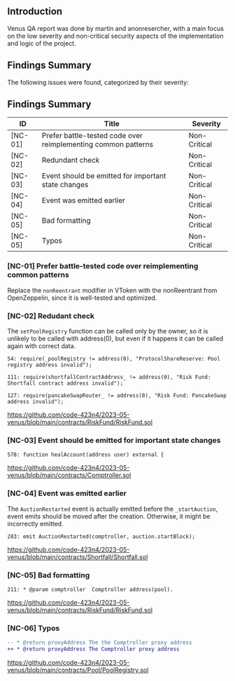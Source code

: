 ## Introduction

Venus QA report was done by martin and anonresercher, with a main focus on the low severity and non-critical security aspects of the implementation and logic of the project.

## Findings Summary

The following issues were found, categorized by their severity:

## Findings Summary

| ID      | Title                                                         | Severity     |
| ------- | ------------------------------------------------------------- | ------------ |
| [NC-01] | Prefer battle-tested code over reimplementing common patterns | Non-Critical |
| [NC-02] | Redundant check                                               | Non-Critical |
| [NC-03] | Event should be emitted for important state changes           | Non-Critical |
| [NC-04] | Event was emitted earlier                                     | Non-Critical |
| [NC-05] | Bad formatting                                                | Non-Critical |
| [NC-05] | Typos                                                         | Non-Critical |

### [NC-01] Prefer battle-tested code over reimplementing common patterns

Replace the `nonReentrant` modifier in VToken with the nonReentrant from OpenZeppelin, since it is well-tested and optimized.

### [NC-02] Redudant check

The `setPoolRegistry` function can be called only by the owner, so it is unlikely to be called with address(0), but even if it happens it can be called again with correct data.

```solidity
54: require(_poolRegistry != address(0), "ProtocolShareReserve: Pool registry address invalid");

111: require(shortfallContractAddress_ != address(0), "Risk Fund: Shortfall contract address invalid");

127: require(pancakeSwapRouter_ != address(0), "Risk Fund: PancakeSwap address invalid");
```

https://github.com/code-423n4/2023-05-venus/blob/main/contracts/RiskFund/RiskFund.sol

### [NC-03] Event should be emitted for important state changes

```solidity
578: function healAccount(address user) external {
```

https://github.com/code-423n4/2023-05-venus/blob/main/contracts/Comptroller.sol

### [NC-04] Event was emitted earlier

The `AuctionRestarted` event is actually emitted before the `_startAuction`, event emits should be moved after the creation. Otherwise, it might be incorrectly emitted.

```solidity
283: emit AuctionRestarted(comptroller, auction.startBlock);
```

https://github.com/code-423n4/2023-05-venus/blob/main/contracts/Shortfall/Shortfall.sol

### [NC-05] Bad formatting

```solidity
211: * @param comptroller  Comptroller address(pool).

```

https://github.com/code-423n4/2023-05-venus/blob/main/contracts/RiskFund/RiskFund.sol

### [NC-06] Typos

```diff
-- * @return proxyAddress The the Comptroller proxy address
++ * @return proxyAddress The Comptroller proxy address
```

https://github.com/code-423n4/2023-05-venus/blob/main/contracts/Pool/PoolRegistry.sol